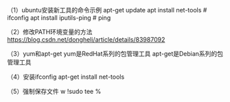 （1）ubuntu安装新工具的命令示例
apt-get update
apt install net-tools       # ifconfig
apt install iputils-ping     # ping

（2）修改PATH环境变量的方法
https://blog.csdn.net/dongheli/article/details/83987092

（3）yum和apt-get
yum是RedHat系列的包管理工具
apt-get是Debian系列的包管理工具

（4）安装ifconfig
apt-get install net-tools

（5）强制保存文件
w !sudo tee %
